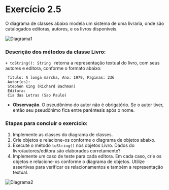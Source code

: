 # Exercício 2.5

O diagrama de classes abaixo modela um sistema de uma livraria, onde são catalogados
editoras, autores, e os livros disponíveis.

![Diagrama1](/Diagramas/2.5/diag1.png)

### Descrição dos métodos da classe Livro:
```+ toString(): String ``` retorna a representação textual do livro, com seus autores e
editora, conforme o formato 
abaixo:

```
 Titulo: A longa marcha, Ano: 1979, Paginas: 236 
 Autor(es):
 Stephen King (Richard Bachman)
 Editora:
 Cia das Letras (Sao Paulo)
```

 - **Observação**. O pseudônimo do autor não é obrigatório. Se o autor tiver, então seu pseudônimo fica entre parêntesis após o nome.

### Etapas para concluir o exercício:
1. Implemente as classes do diagrama de classes.
2. Crie objetos e relacione-os conforme o diagrama de objetos abaixo.
3. Execute o método ```toString()``` nos objetos Livro. Dados do livro/autores/editora são elaborados corretamente?
4. Implemente um caso de teste para cada editora. Em cada caso, crie os objetos e relacione-os conforme o diagrama de objetos. Utilize assertivas para verificar os
relacionamentos e também a representação textual.

![Diagrama2](/Diagramas/2.5/diag2.png)


